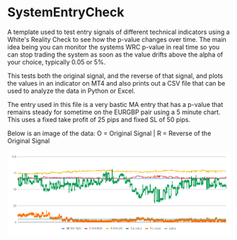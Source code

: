 # SystemEntryCheck
A template used to test entry signals of different technical indicators using a White's Reality Check to see how the p-value changes over time. The main idea being you can monitor the systems WRC p-value in real time so you can stop trading the system as soon as the value drifts above the alpha of your choice, typically 0.05 or 5%.

This tests both the original signal, and the reverse of that signal, and plots the values in an indicator on MT4 and also prints out a CSV file that can be used to analyze the data in Python or Excel.

The entry used in this file is a very bastic MA entry that has a p-value that remains steady for sometime on the EURGBP pair using a 5 minute chart. This uses a fixed take profit of 25 pips and fixed SL of 50 pips.

Below is an image of the data:
O = Original Signal | R = Reverse of the Original Signal

![alt text](https://raw.githubusercontent.com/ipbyrne/SystemEntryCheck/master/chart(1).png "System Results")
